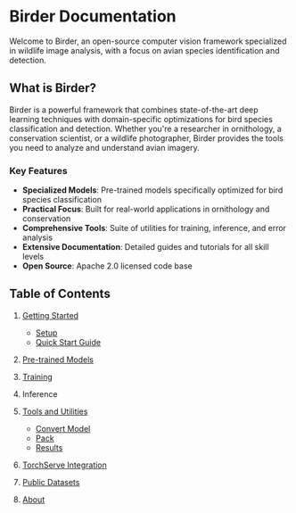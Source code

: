 # Birder Documentation

Welcome to Birder, an open-source computer vision framework specialized in wildlife image analysis, with a focus on avian species identification and detection.

## What is Birder?

Birder is a powerful framework that combines state-of-the-art deep learning techniques with domain-specific optimizations for bird species classification and detection.
Whether you're a researcher in ornithology, a conservation scientist, or a wildlife photographer, Birder provides the tools you need to analyze and understand avian imagery.

### Key Features

- **Specialized Models**: Pre-trained models specifically optimized for bird species classification
- **Practical Focus**: Built for real-world applications in ornithology and conservation
- **Comprehensive Tools**: Suite of utilities for training, inference, and error analysis
- **Extensive Documentation**: Detailed guides and tutorials for all skill levels
- **Open Source**: Apache 2.0 licensed code base

## Table of Contents

1. [Getting Started](getting_started.md)
    - [Setup](getting_started.md#setup)
    - [Quick Start Guide](getting_started.md#quick-start-guide)

1. [Pre-trained Models](pretrained_models.md)

1. [Training](training_guide.md)

1. Inference

1. [Tools and Utilities](tools/index.md)
    - [Convert Model](tools/convert-model.md)
    - [Pack](tools/pack.md)
    - [Results](tools/results.md)

1. [TorchServe Integration](torchserve.md)

1. [Public Datasets](public_datasets.md)

1. [About](about.md)
